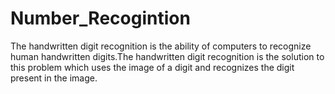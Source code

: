# Number_Recogintion
The handwritten digit recognition is the ability of computers to recognize human handwritten digits.The handwritten digit recognition is the solution to this problem which uses the image of a digit and recognizes the digit present in the image.
